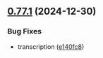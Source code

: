 ## [0.77.1](https://github.com/taskany-inc/hire/compare/v0.77.0...v0.77.1) (2024-12-30)


### Bug Fixes

* transcription ([e140fc8](https://github.com/taskany-inc/hire/commit/e140fc8d5385424ee8144b3c1b6c737bd583b084))

